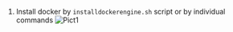 1. Install docker by ```installdockerengine.sh``` script or by individual commands
![Pict1](http://url/to/img.png)